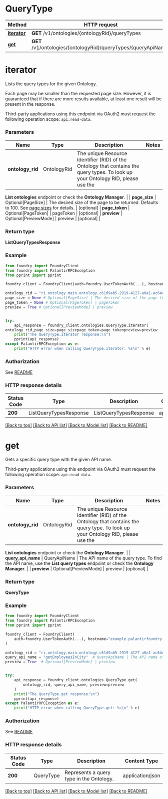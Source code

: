 # QueryType

Method | HTTP request |
------------- | ------------- |
[**iterator**](#iterator) | **GET** /v1/ontologies/{ontologyRid}/queryTypes |
[**get**](#get) | **GET** /v1/ontologies/{ontologyRid}/queryTypes/{queryApiName} |

# **iterator**
Lists the query types for the given Ontology.

Each page may be smaller than the requested page size. However, it is guaranteed that if there are more
results available, at least one result will be present in the response.

Third-party applications using this endpoint via OAuth2 must request the following operation scope: `api:read-data`.


### Parameters

Name | Type | Description  | Notes |
------------- | ------------- | ------------- | ------------- |
**ontology_rid** | OntologyRid | The unique Resource Identifier (RID) of the Ontology that contains the query types. To look up your Ontology RID, please use the
**List ontologies** endpoint or check the **Ontology Manager**.
 |  |
**page_size** | Optional[PageSize] | The desired size of the page to be returned. Defaults to 100.
See [page sizes](/docs/foundry/api/general/overview/paging/#page-sizes) for details.
 | [optional] |
**page_token** | Optional[PageToken] | pageToken | [optional] |
**preview** | Optional[PreviewMode] | preview | [optional] |

### Return type
**ListQueryTypesResponse**

### Example

```python
from foundry import FoundryClient
from foundry import PalantirRPCException
from pprint import pprint

foundry_client = FoundryClient(auth=foundry.UserTokenAuth(...), hostname="example.palantirfoundry.com")

ontology_rid = "ri.ontology.main.ontology.c61d9ab5-2919-4127-a0a1-ac64c0ce6367" # OntologyRid | The unique Resource Identifier (RID) of the Ontology that contains the query types. To look up your Ontology RID, please use the **List ontologies** endpoint or check the **Ontology Manager**. 
page_size = None # Optional[PageSize] | The desired size of the page to be returned. Defaults to 100. See [page sizes](/docs/foundry/api/general/overview/paging/#page-sizes) for details. 
page_token = None # Optional[PageToken] | pageToken
preview = True # Optional[PreviewMode] | preview


try:
    api_response = foundry_client.ontologies.QueryType.iterator(
ontology_rid,page_size=page_sizepage_token=page_tokenpreview=preview    )
    print("The QueryType.iterator response:\n")
    pprint(api_response)
except PalantirRPCException as e:
    print("HTTP error when calling QueryType.iterator: %s\n" % e)

```



### Authorization

See [README](../README.md#authorization)

### HTTP response details
| Status Code | Type        | Description | Content Type |
|-------------|-------------|-------------|------------------|
**200** | ListQueryTypesResponse  | ListQueryTypesResponse | application/json |

[[Back to top]](#) [[Back to API list]](../README.md#documentation-for-api-endpoints) [[Back to Model list]](../README.md#documentation-for-models) [[Back to README]](../README.md)

# **get**
Gets a specific query type with the given API name.

Third-party applications using this endpoint via OAuth2 must request the following operation scope: `api:read-data`.


### Parameters

Name | Type | Description  | Notes |
------------- | ------------- | ------------- | ------------- |
**ontology_rid** | OntologyRid | The unique Resource Identifier (RID) of the Ontology that contains the query type. To look up your Ontology RID, please use the
**List ontologies** endpoint or check the **Ontology Manager**.
 |  |
**query_api_name** | QueryApiName | The API name of the query type. To find the API name, use the **List query types** endpoint or
check the **Ontology Manager**.
 |  |
**preview** | Optional[PreviewMode] | preview | [optional] |

### Return type
**QueryType**

### Example

```python
from foundry import FoundryClient
from foundry import PalantirRPCException
from pprint import pprint

foundry_client = FoundryClient(
    auth=foundry.UserTokenAuth(...), hostname="example.palantirfoundry.com"
)

ontology_rid = "ri.ontology.main.ontology.c61d9ab5-2919-4127-a0a1-ac64c0ce6367"  # OntologyRid | The unique Resource Identifier (RID) of the Ontology that contains the query type. To look up your Ontology RID, please use the **List ontologies** endpoint or check the **Ontology Manager**.
query_api_name = "getEmployeesInCity"  # QueryApiName | The API name of the query type. To find the API name, use the **List query types** endpoint or check the **Ontology Manager**.
preview = True  # Optional[PreviewMode] | preview


try:
    api_response = foundry_client.ontologies.QueryType.get(
        ontology_rid, query_api_name, preview=preview
    )
    print("The QueryType.get response:\n")
    pprint(api_response)
except PalantirRPCException as e:
    print("HTTP error when calling QueryType.get: %s\n" % e)

```



### Authorization

See [README](../README.md#authorization)

### HTTP response details
| Status Code | Type        | Description | Content Type |
|-------------|-------------|-------------|------------------|
**200** | QueryType  | Represents a query type in the Ontology. | application/json |

[[Back to top]](#) [[Back to API list]](../README.md#documentation-for-api-endpoints) [[Back to Model list]](../README.md#documentation-for-models) [[Back to README]](../README.md)

